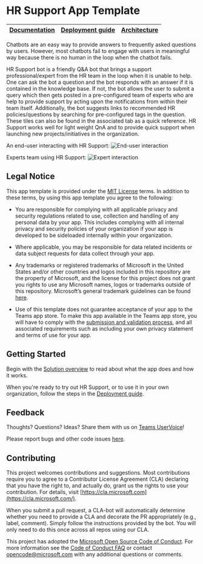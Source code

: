 # HR Support App Template

| [Documentation](https://github.com/OfficeDev/microsoft-teams-hrsupport-app/wiki) | [Deployment guide](https://github.com/OfficeDev/microsoft-teams-hrsupport-app/wiki/Deployment-Guide) | [Architecture](https://github.com/OfficeDev/microsoft-teams-hrsupport-app/wiki/Solution-Overview) |
| ---- | ---- | ---- |

Chatbots are an easy way to provide answers to frequently asked questions by users. However, most chatbots fail to engage with users in meaningful way because there is no human in the loop when the chatbot fails. 

HR Support bot is a friendly Q&A bot that brings a support professional/expert from the HR team in the loop when it is unable to help. One can ask the bot a question and the bot responds with an answer if it is contained in the knowledge base. If not, the bot allows the user to submit a query which then gets posted in a pre-configured team of experts who are help to provide support by acting upon the notifications from within their team itself. Additionally, the bot suggests links to recommended HR policies/questions by searching for pre-configured tags in the question. These tiles can also be found in the associated tab as a quick reference.
HR Support works well for light weight QnA and to provide quick support when launching new projects/initiatives in the organization.

An end-user interacting with HR Support:
![End-user interaction](https://github.com/OfficeDev/microsoft-teams-hrsupport-app/wiki/images/end-user.png)

Experts team using HR Support:
![Expert interaction](https://github.com/OfficeDev/microsoft-teams-hrsupport-app/wiki/images/expert-user.png)

## Legal Notice
This app template is provided under the [MIT License](https://github.com/OfficeDev/microsoft-teams-apps-requestateam/blob/master/LICENSE) terms.  In addition to these terms, by using this app template you agree to the following:

-	You are responsible for complying with all applicable privacy and security regulations related to use, collection and handling of any personal data by your app.  This includes complying with all internal privacy and security policies of your organization if your app is developed to be sideloaded internally within your organization.

-	Where applicable, you may be responsible for data related incidents or data subject requests for data collect through your app.

-	Any trademarks or registered trademarks of Microsoft in the United States and/or other countries and logos included in this repository are the property of Microsoft, and the license for this project does not grant you rights to use any Microsoft names, logos or trademarks outside of this repository.  Microsoft’s general trademark guidelines can be found [here](https://www.microsoft.com/en-us/legal/intellectualproperty/trademarks/usage/general.aspx).

-	Use of this template does not guarantee acceptance of your app to the Teams app store.  To make this app available in the Teams app store, you will have to comply with the [submission and validation process](https://docs.microsoft.com/en-us/microsoftteams/platform/concepts/deploy-and-publish/appsource/publish), and all associated requirements such as including your own privacy statement and terms of use for your app.


## **Getting** **Started**

Begin with the [Solution overview](https://github.com/OfficeDev/microsoft-teams-hrsupport-app/wiki/Solution-Overview) to read about what the app does and how it works.

When you're ready to try out HR Support, or to use it in your own organization, follow the steps in the [Deployment guide](https://github.com/OfficeDev/microsoft-teams-hrsupport-app/wiki/Deployment-Guide).

## **Feedback**

Thoughts? Questions? Ideas? Share them with us on [Teams UserVoice](https://microsoftteams.uservoice.com/forums/555103-public)!

Please report bugs and other code issues [here](https://github.com/OfficeDev/microsoft-teams-hrsupport-app/issues/new).

## **Contributing**

This project welcomes contributions and suggestions. Most contributions require you to agree to a Contributor License Agreement (CLA) declaring that you have the right to, and actually do, grant us the rights to use your contribution. For details, visit [https://cla.microsoft.com](https://cla.microsoft.com/).

When you submit a pull request, a CLA-bot will automatically determine whether you need to provide a CLA and decorate the PR appropriately (e.g., label, comment). Simply follow the instructions provided by the bot. You will only need to do this once across all repos using our CLA.

This project has adopted the [Microsoft Open Source Code of Conduct](https://opensource.microsoft.com/codeofconduct/). For more information see the [Code of Conduct FAQ](https://opensource.microsoft.com/codeofconduct/faq/) or contact [opencode@microsoft.com](mailto:opencode@microsoft.com) with any additional questions or comments.
